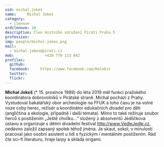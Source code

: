 ```yaml
---
uid: michal.jokes
name:     Michal Jokeš
category:
  - clenove
ordclenove: 10
description: Člen místního sdružení Piráti Praha 5
profession: 
img: people/michal-jokes.png
mail:
  - michal.jokes@pirati.cz
mob:			  +420 770 113 642
profiles:
  github:       
  facebook:     https://www.facebook.com/Holobit
  twitter: 		  
  flickr:		  
---
```


**Michal Jokeš** (* 15. prosince 1989) do léta 2019 měl funkci pražského koordinátora dobrovolníků v Pirátské straně. Michal pochází z Prahy. Vystudoval bakalářský obor archeologie na FFUK a toho času je na volné noze coby herec, režisér a koordinátor edukačních divadel pro děti (angličtina a ekologie, případně i další témata). Mimo to také režíruje soubor herců s postižením „Ještě chvilku…“ složený z absolventů Jedličkova ústavu a organizuje s dětmi divadelní festival http://www.VedleJedle.cz, nedávno založil zapsaný spolek téhož jména. Je skaut, sokol, v minulosti pracoval jako osobní asistent u lidí s fyzickým i mentálním postižením. Rád čte sci-fi literaturu, hraje larpy a skládá origami.
